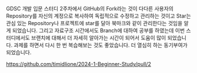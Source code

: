 GDSC 개발 입문 스터디 2주차에서 GitHub의 Fork라는 것이 다다른 사용자의 Repository를 자신의 계정으로 복사하여  독립적으로 수정하고 관리하는 것이고 Star는 관심 있는 Repository나 프로젝트에 star를 달아 북마크와 같이 관리한다는 것임을 알게 되었습니다. 그리고 자료구조 시간에서도 Branch에 대하여 공부를 하였는데 이번 스터디에서도 브랜치에 대해서 더 자세히 알아가는 시간이 되어서 도움이 많이 되었습니다. 과제를 하면서 다시 한 번 복습해보는 것도 좋았습니다. 더 열심히 하는 동기부여가 되었습니다.

<https://github.com/timidlione/2024-1-Beginner-Study/pull/2>
